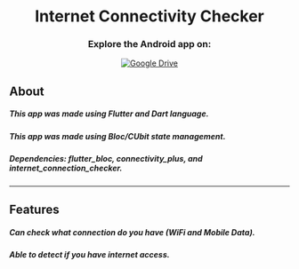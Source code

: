 <div align="center">

<h1>Internet Connectivity Checker</h1>

### Explore the Android app on:
[![Google Drive](https://img.shields.io/badge/google%20Drive-Visit-blue?style=for-the-badge&logo=googledrive)](https://drive.google.com/file/d/15KaGl6mXepl2F8YnND-vXaRa_pI0sBtt/view?usp=drivesdk) 
</div>

## About
##### This app was made using Flutter and Dart language.
##### This app was made using Bloc/CUbit state management.
##### Dependencies: flutter_bloc, connectivity_plus, and internet_connection_checker.
-------------------------
## Features
##### Can check what connection do you have (WiFi and Mobile Data).
##### Able to detect if you have internet access.
